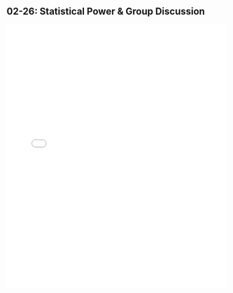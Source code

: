 ## 02-26: Statistical Power & Group Discussion

<embed src="/10_models_VIII.pdf" width="100%" height="600px" />
